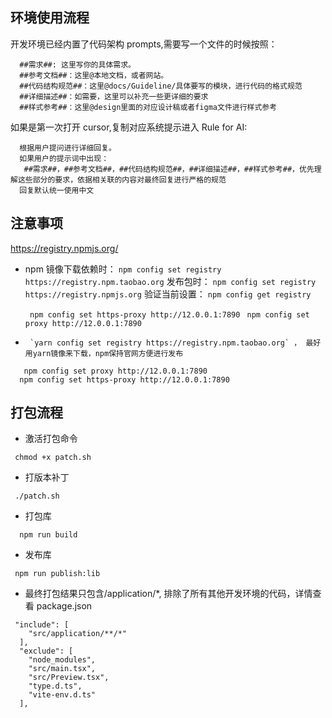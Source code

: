 ## 环境使用流程

开发环境已经内置了代码架构 prompts,需要写一个文件的时候按照：

```
  ##需求##: 这里写你的具体需求。
  ##参考文档##：这里@本地文档，或者网站。
  ##代码结构规范##：这里@docs/Guideline/具体要写的模块，进行代码的格式规范
  ##详细描述##：如需要，这里可以补充一些更详细的要求
  ##样式参考##：这里@design里面的对应设计稿或者figma文件进行样式参考
```

如果是第一次打开 cursor,复制对应系统提示进入 Rule for AI:

```
  根据用户提问进行详细回复。
  如果用户的提示词中出现：
   ##需求##，##参考文档##，##代码结构规范##，##详细描述##，##样式参考##，优先理解这些部分的要求，依据相关联的内容对最终回复进行严格的规范
  回复默认统一使用中文
```

## 注意事项

https://registry.npmjs.org/

- npm 镜像下载依赖时： `npm config set registry https://registry.npm.taobao.org` 发布包时：
  `npm config set registry https://registry.npmjs.org` 验证当前设置： `npm config get registry`

  ` npm config set https-proxy http://12.0.0.1:7890` ` npm config set proxy http://12.0.0.1:7890`

-      `yarn config set registry https://registry.npm.taobao.org` ， 最好用yarn镜像来下载，npm保持官网方便进行发布
```
   npm config set proxy http://12.0.0.1:7890 
  npm config set https-proxy http://12.0.0.1:7890
```

## 打包流程

- 激活打包命令

```
 chmod +x patch.sh
```

- 打版本补丁

```
 ./patch.sh
```

- 打包库

```
  npm run build
```

- 发布库

```
 npm run publish:lib
```

- 最终打包结果只包含/application/\*, 排除了所有其他开发环境的代码，详情查看 package.json

```
 "include": [
    "src/application/**/*"
  ],
  "exclude": [
    "node_modules",
    "src/main.tsx",
    "src/Preview.tsx",
    "type.d.ts",
    "vite-env.d.ts"
  ],
```
